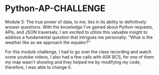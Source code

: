 # Python-AP-CHALLENGE
Module 5:
The true power of data, to me, lies in its ability to definitively answer questions. With the knowledge I've gained about Python requests, APIs, and JSON traversals, I am excited to utilize this valuable insight to address a fundamental question that intrigues me personally: "What is the weather like as we approach the equator?"

For this module challenge, I had to go over the class recording and watch some youtube videos, I also had a few calls with ASK BCS, for one of them my map wasn't showing and they helped me by modifying my code, therefore, I was able to change it.
